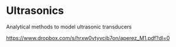 # Ultrasonics
Analytical methods to model ultrasonic transducers

https://www.dropbox.com/s/hrxw0vtyvcib7on/aperez_M1.pdf?dl=0
